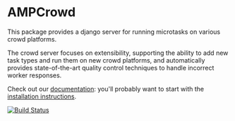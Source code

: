 AMPCrowd
============

This package provides a django server for running microtasks on various
crowd platforms.

The crowd server focuses on extensibility, supporting the ability to add new
task types and run them on new crowd platforms, and automatically provides
state-of-the-art quality control techniques to handle incorrect worker
responses.

Check out our [documentation](https://amplab.github.io/ampcrowd/): you'll
probably want to start with the
[installation instructions](https://amplab.github.io/ampcrowd/install.html).

[![Build Status](https://amplab.cs.berkeley.edu/jenkins/buildStatus/icon?job=ampcrowd)](https://amplab.cs.berkeley.edu/jenkins/job/ampcrowd/)
